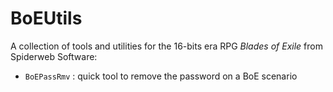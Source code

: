 # BoEUtils

A collection of tools and utilities for the 16-bits era RPG *Blades of Exile* from Spiderweb Software:

* `BoEPassRmv` : quick tool to remove the password on a BoE scenario
